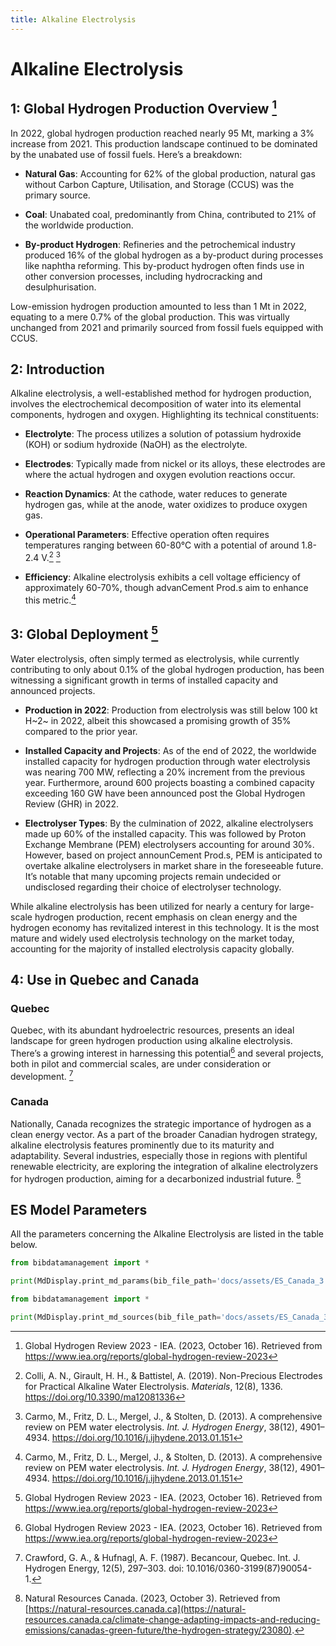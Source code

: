 ```yaml
---
title: Alkaline Electrolysis
---
```


# Alkaline Electrolysis

## 1: Global Hydrogen Production Overview [^1]

In 2022, global hydrogen production reached nearly 95 Mt, marking a 3%
increase from 2021. This production landscape continued to be dominated
by the unabated use of fossil fuels. Here’s a breakdown:

- **Natural Gas**: Accounting for 62% of the global production,
  natural gas without Carbon Capture, Utilisation, and Storage (CCUS)
  was the primary source.

- **Coal**: Unabated coal, predominantly from China, contributed to
  21% of the worldwide production.

- **By-product Hydrogen**: Refineries and the petrochemical
  industry produced 16% of the global hydrogen as a by-product during
  processes like naphtha reforming. This by-product hydrogen often
  finds use in other conversion processes, including hydrocracking and
  desulphurisation.

Low-emission hydrogen production amounted to less than 1 Mt in 2022,
equating to a mere 0.7% of the global production. This was virtually
unchanged from 2021 and primarily sourced from fossil fuels equipped
with CCUS.

## 2: Introduction

Alkaline electrolysis, a well-established method for hydrogen
production, involves the electrochemical decomposition of water into its
elemental components, hydrogen and oxygen. Highlighting its technical
constituents:

- **Electrolyte**: The process utilizes a solution of potassium
  hydroxide (KOH) or sodium hydroxide (NaOH) as the electrolyte.

- **Electrodes**: Typically made from nickel or its alloys, these
  electrodes are where the actual hydrogen and oxygen evolution
  reactions occur.

- **Reaction Dynamics**: At the cathode, water reduces to generate
  hydrogen gas, while at the anode, water oxidizes to produce oxygen
  gas.

- **Operational Parameters**: Effective operation often requires
  temperatures ranging between 60-80°C with a potential of around
  1.8-2.4 V.[^2] [^3]

- **Efficiency**: Alkaline electrolysis exhibits a cell voltage
  efficiency of approximately 60-70%, though advanCement Prod.s aim to
  enhance this metric.[^3]

## 3: Global Deployment [^1]

Water electrolysis, often simply termed as electrolysis, while currently
contributing to only about 0.1% of the global hydrogen production, has
been witnessing a significant growth in terms of installed capacity and
announced projects.

- **Production in 2022**: Production from electrolysis was still below
  100 kt H~2~ in 2022, albeit this showcased a promising growth of 35%
  compared to the prior year.

- **Installed Capacity and Projects**: As of the end of 2022, the
  worldwide installed capacity for hydrogen production through water
  electrolysis was nearing 700 MW, reflecting a 20% increment from the
  previous year. Furthermore, around 600 projects boasting a combined
  capacity exceeding 160 GW have been announced post the Global
  Hydrogen Review (GHR) in 2022.

- **Electrolyser Types**: By the culmination of 2022, alkaline
  electrolysers made up 60% of the installed capacity. This was
  followed by Proton Exchange Membrane (PEM) electrolysers accounting
  for around 30%. However, based on project announCement Prod.s, PEM
  is anticipated to overtake alkaline electrolysers in market share in
  the foreseeable future. It’s notable that many upcoming projects
  remain undecided or undisclosed regarding their choice of
  electrolyser technology.

While alkaline electrolysis has been utilized for nearly a century for
large-scale hydrogen production, recent emphasis on clean energy and the
hydrogen economy has revitalized interest in this technology. It is the
most mature and widely used electrolysis technology on the market today,
accounting for the majority of installed electrolysis capacity globally.

## 4: Use in Quebec and Canada

### Quebec

Quebec, with its abundant hydroelectric resources, presents an ideal
landscape for green hydrogen production using alkaline electrolysis.
There’s a growing interest in harnessing this potential[^1] and several
projects, both in pilot and commercial scales, are under consideration
or development. [^5]

### Canada

Nationally, Canada recognizes the strategic importance of hydrogen as a
clean energy vector. As a part of the broader Canadian hydrogen
strategy, alkaline electrolysis features prominently due to its maturity
and adaptability. Several industries, especially those in regions with
plentiful renewable electricity, are exploring the integration of
alkaline electrolyzers for hydrogen production, aiming for a
decarbonized industrial future. [^4]

## ES Model Parameters

All the parameters concerning the Alkaline Electrolysis are listed in
the table below.

```python exec="on"
from bibdatamanagement import *

print(MdDisplay.print_md_params(bib_file_path='docs/assets/ES_Canada_3.bib',filter_entry='ALKALINE_ELECTROLYSIS'))

```

```python exec="on"
from bibdatamanagement import *

print(MdDisplay.print_md_sources(bib_file_path='docs/assets/ES_Canada_3.bib',filter_entry='ALKALINE_ELECTROLYSIS'))

```

[^1]: Global Hydrogen Review 2023 - IEA. (2023, October 16). Retrieved
from <https://www.iea.org/reports/global-hydrogen-review-2023>

[^2]: Colli, A. N., Girault, H. H., & Battistel, A. (2019). Non-Precious
Electrodes for Practical Alkaline Water Electrolysis. *Materials*,
12(8), 1336. <https://doi.org/10.3390/ma12081336>

[^3]: Carmo, M., Fritz, D. L., Mergel, J., & Stolten, D. (2013). A
comprehensive review on PEM water electrolysis. *Int. J. Hydrogen
Energy*, 38(12), 4901–4934.
<https://doi.org/10.1016/j.ijhydene.2013.01.151>

[^4]: Natural Resources Canada. (2023, October 3). Retrieved from
[https://natural-resources.canada.ca](https://natural-resources.canada.ca/climate-change-adapting-impacts-and-reducing-emissions/canadas-green-future/the-hydrogen-strategy/23080).

[^5]: Crawford, G. A., & Hufnagl, A. F. (1987). Becancour, Quebec. Int.
J. Hydrogen Energy, 12(5), 297–303. doi: 10.1016/0360-3199(87)90054-1.
